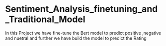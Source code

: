 # Sentiment_Analysis_finetuning_and_Traditional_Model
In this Project we have fine-tune the Bert model to predict positive ,negative and nuetral and further we have build the model to predict the Rating
